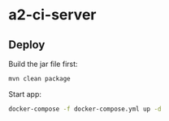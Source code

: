 # a2-ci-server

## Deploy

Build the jar file first:
```bash
mvn clean package
```

Start app:
```bash
docker-compose -f docker-compose.yml up -d
```
